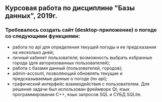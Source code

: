 ## **Курсовая работа по дисциплине "Базы данных", 2019г.**
### Требовалось создать сайт (desktop-приложение) о погоде со следующими функциями: 
* работа по api для определения текущей погоды и ее предсказания на несколько дней; 
* личный кабинет пользователя; возможность выбрать избранные города (для авторизованных пользователей);
* работа с базами данный (пользователей, городов);
* admin-account, позволяющий обновлять текущие и предсказываемые данные о погоде (по api);
* графический интерфейс взаимодействия с пользователем.
Для решения задачи был использован фреймворк Qt, язык программирования C++, язык запросов SQL и СУБД SQLite.
